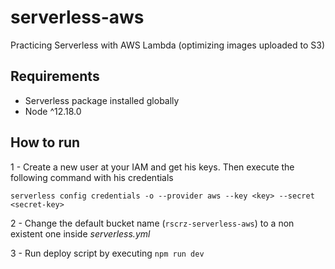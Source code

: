 # serverless-aws
Practicing Serverless with AWS Lambda (optimizing images uploaded to S3)

## Requirements

- Serverless package installed globally
- Node ^12.18.0

## How to run

1 - Create a new user at your IAM and get his keys. Then execute the following command with his credentials

```
serverless config credentials -o --provider aws --key <key> --secret <secret-key>
```

2 - Change the default bucket name (`rscrz-serverless-aws`) to a non existent one inside *serverless.yml*

3 - Run deploy script by executing `npm run dev`


